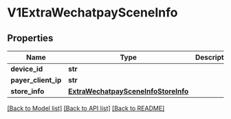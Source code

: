 # V1ExtraWechatpaySceneInfo

## Properties
Name | Type | Description | Notes
------------ | ------------- | ------------- | -------------
**device_id** | **str** |  | [optional] 
**payer_client_ip** | **str** |  | [optional] 
**store_info** | [**ExtraWechatpaySceneInfoStoreInfo**](ExtraWechatpaySceneInfoStoreInfo.md) |  | [optional] 

[[Back to Model list]](../README.md#documentation-for-models) [[Back to API list]](../README.md#documentation-for-api-endpoints) [[Back to README]](../README.md)


